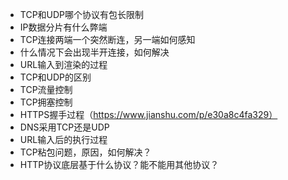 - TCP和UDP哪个协议有包长限制
- IP数据分片有什么弊端
- TCP连接两端一个突然断连，另一端如何感知
- 什么情况下会出现半开连接，如何解决
- URL输入到渲染的过程
- TCP和UDP的区别
- TCP流量控制
- TCP拥塞控制
- HTTPS握手过程（https://www.jianshu.com/p/e30a8c4fa329）
- DNS采用TCP还是UDP
- URL输入后的执行过程
- TCP粘包问题，原因，如何解决？
- HTTP协议底层基于什么协议？能不能用其他协议？
